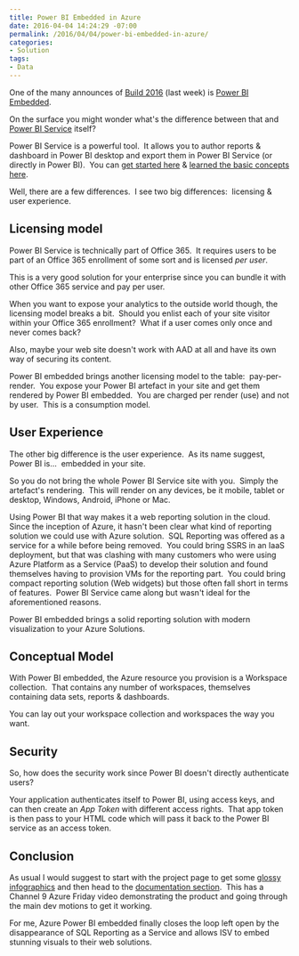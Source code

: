 ```yaml
---
title: Power BI Embedded in Azure
date: 2016-04-04 14:24:29 -07:00
permalink: /2016/04/04/power-bi-embedded-in-azure/
categories:
- Solution
tags:
- Data
---
```

One of the many announces of <a href="https://channel9.msdn.com/Events/Build/2016" target="_blank">Build 2016</a> (last week) is <a href="https://azure.microsoft.com/en-us/services/power-bi-embedded/" target="_blank">Power BI Embedded</a>.

On the surface you might wonder what's the difference between that and <a href="https://powerbi.microsoft.com/" target="_blank">Power BI Service</a> itself?

Power BI Service is a powerful tool.  It allows you to author reports &amp; dashboard in Power BI desktop and export them in Power BI Service (or directly in Power BI).  You can <a href="https://powerbi.microsoft.com/en-us/documentation/powerbi-service-get-started/" target="_blank">get started here</a> &amp; <a href="https://powerbi.microsoft.com/en-us/documentation/powerbi-service-basic-concepts/" target="_blank">learned the basic concepts here</a>.

Well, there are a few differences.  I see two big differences:  licensing &amp; user experience.
<h2>Licensing model</h2>
Power BI Service is technically part of Office 365.  It requires users to be part of an Office 365 enrollment of some sort and is licensed <em>per user</em>.

This is a very good solution for your enterprise since you can bundle it with other Office 365 service and pay per user.

When you want to expose your analytics to the outside world though, the licensing model breaks a bit.  Should you enlist each of your site visitor within your Office 365 enrollment?  What if a user comes only once and never comes back?

Also, maybe your web site doesn't work with AAD at all and have its own way of securing its content.

Power BI embedded brings another licensing model to the table:  pay-per-render.  You expose your Power BI artefact in your site and get them rendered by Power BI embedded.  You are charged per render (use) and not by user.  This is a consumption model.
<h2>User Experience</h2>
The other big difference is the user experience.  As its name suggest, Power BI is...  embedded in your site.

So you do not bring the whole Power BI Service site with you.  Simply the artefact's rendering.  This will render on any devices, be it mobile, tablet or desktop, Windows, Android, iPhone or Mac.

Using Power BI that way makes it a web reporting solution in the cloud.  Since the inception of Azure, it hasn't been clear what kind of reporting solution we could use with Azure solution.  SQL Reporting was offered as a service for a while before being removed.  You could bring SSRS in an IaaS deployment, but that was clashing with many customers who were using Azure Platform as a Service (PaaS) to develop their solution and found themselves having to provision VMs for the reporting part.  You could bring compact reporting solution (Web widgets) but those often fall short in terms of features.  Power BI Service came along but wasn't ideal for the aforementioned reasons.

Power BI embedded brings a solid reporting solution with modern visualization to your Azure Solutions.
<h2>Conceptual Model</h2>
With Power BI embedded, the Azure resource you provision is a Workspace collection.  That contains any number of workspaces, themselves containing data sets, reports &amp; dashboards.

You can lay out your workspace collection and workspaces the way you want.
<h2>Security</h2>
So, how does the security work since Power BI doesn't directly authenticate users?

Your application authenticates itself to Power BI, using access keys, and can then create an <em>App Token</em> with different access rights.  That app token is then pass to your HTML code which will pass it back to the Power BI service as an access token.
<h2>Conclusion</h2>
As usual I would suggest to start with the project page to get some <a href="https://azure.microsoft.com/en-us/services/power-bi-embedded/" target="_blank">glossy infographics</a> and then head to the <a href="https://azure.microsoft.com/en-us/documentation/services/power-bi-embedded/" target="_blank">documentation section</a>.  This has a Channel 9 Azure Friday video demonstrating the product and going through the main dev motions to get it working.

For me, Azure Power BI embedded finally closes the loop left open by the disappearance of SQL Reporting as a Service and allows ISV to embed stunning visuals to their web solutions.